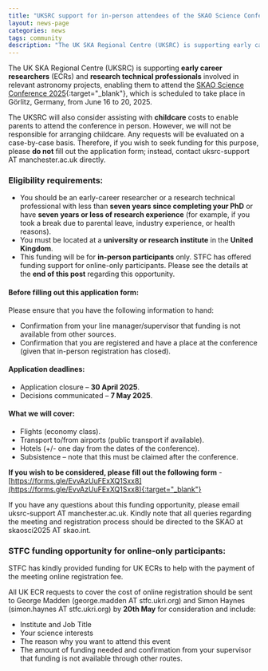 ```yaml
---
title: "UKSRC support for in-person attendees of the SKAO Science Conference 2025"
layout: news-page
categories: news
tags: community
description: "The UK SKA Regional Centre (UKSRC) is supporting early career researchers (ECRs) and research technical professionals involved in relevant astronomy projects, enabling them to attend the SKAO Science Conference 2025, which is scheduled to take place in Görlitz, Germany, from June 16 to 20, 2025. "
---
```

The UK SKA Regional Centre (UKSRC) is supporting __early career researchers__ (ECRs) and __research technical professionals__ involved in relevant astronomy projects, enabling them to attend the [SKAO Science Conference 2025](https://www.skao.int/en/science-users/skao-science-meeting-2025){:target="_blank"}, which is scheduled to take place in Görlitz, Germany, from June 16 to 20, 2025.

The UKSRC will also consider assisting with __childcare__ costs to enable parents to attend the conference in person. However, we will not be responsible for arranging childcare. Any requests will be evaluated on a case-by-case basis. Therefore, if you wish to seek funding for this purpose, please __do not__ fill out the application form; instead, contact uksrc-support AT manchester.ac.uk directly.

### Eligibility requirements:

- You should be an early-career researcher or a research technical professional with less than __seven years since completing your PhD__ or have __seven years or less of research experience__ (for example, if you took a break due to parental leave, industry experience, or health reasons).
- You must be located at a __university or research institute__ in the __United Kingdom__.
- This funding will be for __in-person participants__ only. STFC has offered funding support for online-only participants. Please see the details at the __end of this post__ regarding this opportunity.

#### Before filling out this application form:

Please ensure that you have the following information to hand:

- Confirmation from your line manager/supervisor that funding is not available from other sources.
- Confirmation that you are registered and have a place at the conference (given that in-person registration has closed).

#### Application deadlines:

- Application closure – __30 April 2025__.
- Decisions communicated – __7 May 2025__.


#### What we will cover:

- Flights (economy class).
- Transport to/from airports (public transport if available).
- Hotels (+/- one day from the dates of the conference).
- Subsistence – note that this must be claimed after the conference.

__If you wish to be considered, please fill out the following form__ - [https://forms.gle/EvvAzUuFExXQ1Sxx8](https://forms.gle/EvvAzUuFExXQ1Sxx8){:target="_blank"}

If you have any questions about this funding opportunity, please email uksrc-support AT manchester.ac.uk. Kindly note that all queries regarding the meeting and registration process should be directed to the SKAO at skaosci2025 AT skao.int.

### STFC funding opportunity for online-only participants:

STFC has kindly provided funding for UK ECRs to help with the payment of the meeting online registration fee.

All UK ECR requests to cover the cost of online registration should be sent to George Madden (george.madden AT stfc.ukri.org) and Simon Haynes (simon.haynes AT stfc.ukri.org) by __20th May__ for consideration and include:

- Institute and Job Title
- Your science interests
- The reason why you want to attend this event
- The amount of funding needed and confirmation from your supervisor that funding is not available through other routes.